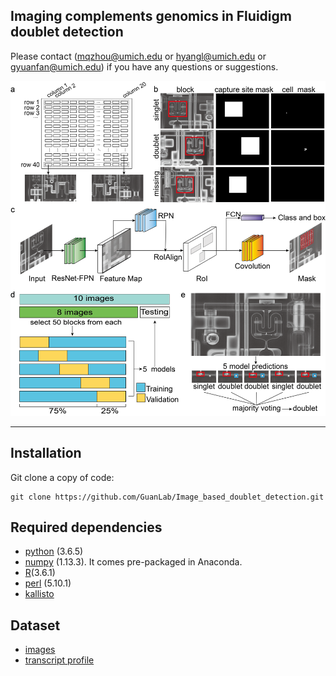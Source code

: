 ## Imaging complements genomics in Fluidigm doublet detection

Please contact (mqzhou@umich.edu or hyangl@umich.edu or gyuanfan@umich.edu) if you have any questions or suggestions.

![figure1](./figure/fig1.png)

---

## Installation
Git clone a copy of code:
```
git clone https://github.com/GuanLab/Image_based_doublet_detection.git
```
## Required dependencies

* [python](https://www.python.org) (3.6.5)
* [numpy](http://www.numpy.org/) (1.13.3). It comes pre-packaged in Anaconda.
* [R](https://www.r-project.org/)(3.6.1)
* [perl](https://www.perl.org/) (5.10.1)
* [kallisto](https://pachterlab.github.io/kallisto/)

## Dataset

* [images](./data/images/)
* [transcript profile](./data/expression/)


